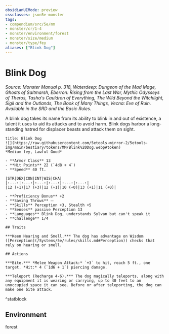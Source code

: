 ```yaml
---
obsidianUIMode: preview
cssclasses: json5e-monster
tags:
- compendium/src/5e/mm
- monster/cr/1-4
- monster/environment/forest
- monster/size/medium
- monster/type/fey
aliases: ["Blink Dog"]
---
```

# Blink Dog
*Source: Monster Manual p. 318, Waterdeep: Dungeon of the Mad Mage, Ghosts of Saltmarsh, Eberron: Rising from the Last War, Mythic Odysseys of Theros, Tasha's Cauldron of Everything, The Wild Beyond the Witchlight, Sigil and the Outlands, The Book of Many Things, Vecna: Eve of Ruin. Available in the SRD and the Basic Rules.*  

A blink dog takes its name from its ability to blink in and out of existence, a talent it uses to aid its attacks and to avoid harm. Blink dogs harbor a long-standing hatred for displacer beasts and attack them on sight.

```ad-statblock
title: Blink Dog
![](https://raw.githubusercontent.com/5etools-mirror-2/5etools-img/main/bestiary/tokens/MM/Blink%20Dog.webp#token)
*Medium fey, Lawful Good*

- **Armor Class** 13
- **Hit Points** 22 (`4d8 + 4`)
- **Speed** 40 ft.

|STR|DEX|CON|INT|WIS|CHA|
|:---:|:---:|:---:|:---:|:---:|:---:|
|12 (+1)|17 (+3)|12 (+1)|10 (+0)|13 (+1)|11 (+0)|

- **Proficiency Bonus** +2
- **Saving Throws** ⏤
- **Skills** Perception +3, Stealth +5
- **Senses** passive Perception 13
- **Languages** Blink Dog, understands Sylvan but can't speak it
- **Challenge** 1/4

## Traits

***Keen Hearing and Smell.*** The dog has advantage on Wisdom ([Perception](/Systems/5e/rules/skills.md#Perception)) checks that rely on hearing or smell.

## Actions

***Bite.*** *Melee Weapon Attack:* `+3` to hit, reach 5 ft., one target. *Hit:* 4 (`1d6 + 1`) piercing damage.

***Teleport (Recharge 4-6).*** The dog magically teleports, along with any equipment it is wearing or carrying, up to 40 feet to an unoccupied space it can see. Before or after teleporting, the dog can make one bite attack.
```
^statblock

## Environment

forest